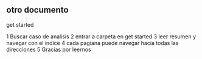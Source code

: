## otro documento

get started

1 Buscar caso de analisis
2 entrar a carpeta en get started
3 leer resumen y navegar con el indice
4 cada pagiana puede navegar hacia todas las direcciones
5 Gracias por leernos
